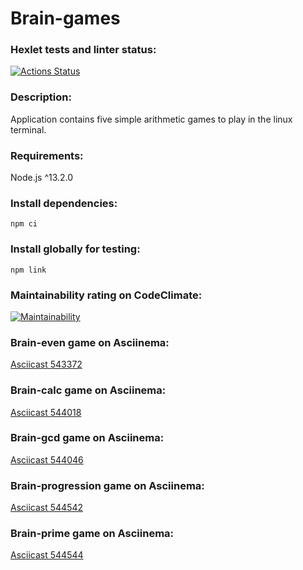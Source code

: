 # Brain-games

### Hexlet tests and linter status:
[![Actions Status](https://github.com/ikki-li/frontend-project-44/workflows/hexlet-check/badge.svg)](https://github.com/ikki-li/frontend-project-44/actions)

### Description:
Application contains five simple arithmetic games to play in the linux terminal.

### Requirements:
Node.js ^13.2.0

### Install dependencies:
```
npm ci
``` 
### Install globally for testing:
```
npm link
```
### Maintainability rating on CodeClimate: 
[![Maintainability](https://api.codeclimate.com/v1/badges/f4b7aa860861316b85f3/maintainability)](https://codeclimate.com/github/ikki-li/frontend-project-44/maintainability)

### Brain-even game on Asciinema:
[Asciicast 543372](https://asciinema.org/a/543372)

### Brain-calc game on Asciinema:
[Asciicast 544018](https://asciinema.org/a/544018)

### Brain-gcd game on Asciinema:
[Asciicast 544046](https://asciinema.org/a/544046)

### Brain-progression game on Asciinema:
[Asciicast 544542](https://asciinema.org/a/544542)

### Brain-prime game on Asciinema:
[Asciicast 544544](https://asciinema.org/a/544544)
